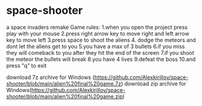 # space-shooter
a space invaders remake
Game rules:
1.when you open the project press play with your mouse
2.press right arrow key to move right and left arrow key to move left
3.press space to shoot the aliens
4. dodge the meteors and dont let the aliens get to you
5.you have a max of 3 bullets
6.if you miss they will comeback to you after they hit the end of the screen
7.if you shoot the meteor the bullets will break
8.you have 4 lives
9.defeat the boss
10.and press "q" to exit

download 7z archive for Windows (https://github.com/Alexkirillov/space-shooter/blob/main/alien%20final%20game.7z)
download zip archive for Windows(https://github.com/Alexkirillov/space-shooter/blob/main/alien%20final%20game.zip)
